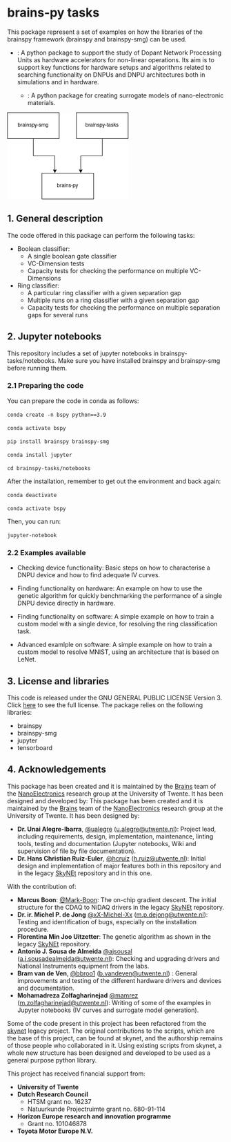 # brains-py tasks

This package represent a set of examples on how the libraries of the brainspy framework (brainspy and brainspy-smg) can be used.

- [](https://github.com/BraiNEdarwin/brains-py): A python package to support the study of Dopant Network Processing Units as hardware accelerators for non-linear operations. Its aim is to support key functions for hardware setups and algorithms related to searching functionality on DNPUs and DNPU architectures both in simulations and in hardware.
  
  -  [](https://github.com/BraiNEdarwin/brainspy-smg): A python package for creating surrogate models of nano-electronic materials.
    

![Insert image](https://raw.githubusercontent.com/BraiNEdarwin/brains-py/master/docs/figures/packages.png)

## 1. General description

The code offered in this package can perform the following tasks:

- Boolean classifier:
  - A single boolean gate classifier
  - VC-Dimension tests
  - Capacity tests for checking the performance on multiple VC-Dimensions
- Ring classifier:
  - A particular ring classifier with a given separation gap
  - Multiple runs on a ring classifier with a given separation gap
  - Capacity tests for checking the performance on multiple separation gaps for several runs

## 2. Jupyter notebooks

This repository includes a set of jupyter notebooks in brainspy-tasks/notebooks. Make sure you have installed brainspy and brainspy-smg before running them.

### 2.1 Preparing the code

You can prepare the code in conda as follows:

`conda create -n bspy python==3.9`

`conda activate bspy`

`pip install brainspy brainspy-smg`

`conda install jupyter`

`cd brainspy-tasks/notebooks`

After the installation, remember to get out the environment and back again:

`conda deactivate`

`conda activate bspy`

Then, you can run:

`jupyter-notebook`

### 2.2 Examples available

- Checking device functionality: Basic steps on how to characterise a DNPU device and how to find adequate IV curves.
  
- Finding functionality on hardware: An example on how to use the genetic algorithm for quickly benchmarking the performance of a single DNPU device directly in hardware.
  
- Finding functionality on software: A simple example on how to train a custom model with a single device, for resolving the ring classification task.
  
- Advanced examlple on software: A simple example on how to train a custom model to resolve MNIST, using an architecture that is based on LeNet.
  

## 3. License and libraries

This code is released under the GNU GENERAL PUBLIC LICENSE Version 3. Click [here](https://github.com/BraiNEdarwin/brainspy-tasks/blob/master/doc/LICENSE) to see the full license.
The package relies on the following libraries:

- brainspy
- brainspy-smg
- jupyter
- tensorboard

## 4. Acknowledgements

This package has been created and it is maintained by the [Brains](https://www.utwente.nl/en/brains/) team of the [NanoElectronics](https://www.utwente.nl/en/eemcs/ne/) research group at the University of Twente. It has been designed and developed by:
This package has been created and it is maintained by the [Brains](https://www.utwente.nl/en/brains/) team of the [NanoElectronics](https://www.utwente.nl/en/eemcs/ne/) research group at the University of Twente. It has been designed by:

- **Dr. Unai Alegre-Ibarra**, [@ualegre](https://github.com/ualegre) ([u.alegre@utwente.nl](mailto:u.alegre@utwente.nl)): Project lead, including requirements, design, implementation, maintenance, linting tools, testing and documentation (Jupyter notebooks, Wiki and supervision of file by file documentation).
- **Dr. Hans Christian Ruiz-Euler**, [@hcruiz](https://github.com/hcruiz) ([h.ruiz@utwente.nl](mailto:h.ruiz@utwente.nl)): Initial design and implementation of major features both in this repository and in the legacy [SkyNEt](https://github.com/BraiNEdarwin/SkyNEt) repository and in this one.

With the contribution of:

- **Marcus Boon**: [@Mark-Boon](https://github.com/Mark-Boon): The on-chip gradient descent. The initial structure for the CDAQ to NiDAQ drivers in the legacy [SkyNEt](https://github.com/BraiNEdarwin/SkyNEt) repository.
- **Dr. ir. Michel P. de Jong** [@xX-Michel-Xx](https://github.com/xX-Michel-Xx) ([m.p.dejong@utwente.nl](mailto:m.p.dejong@utwente.nl)): Testing and identification of bugs, especially on the installation procedure.
- **Florentina Min Joo Uitzetter**: The genetic algorithm as shown in the legacy [SkyNEt](https://github.com/BraiNEdarwin/SkyNEt) repository.
- **Antonio J. Sousa de Almeida** [@ajsousal](https://github.com/ajsousal) ([a.j.sousadealmeida@utwente.nl](mailto:a.j.sousadealmeida@utwente.nl)): Checking and upgrading drivers and National Instruments equipment from the labs.
- **Bram van de Ven**, [@bbroo1](https://github.com/bbroo1) ([b.vandeven@utwente.nl](mailto:b.vandeven@utwente.nl)) : General improvements and testing of the different hardware drivers and devices and documentation.
- **Mohamadreza Zolfagharinejad** [@mamrez](https://github.com/mamrez) ([m.zolfagharinejad@utwente.nl](mailto:m.zolfagharinejad@utwente.nl)): Writing of some of the examples in Jupyter notebooks (IV curves and surrogate model generation).

Some of the code present in this project has been refactored from the [skynet](https://github.com/BraiNEdarwin/SkyNEt) legacy project. The original contributions to the scripts, which are the base of this project, can be found at skynet, and the authorship remains of those people who collaborated in it. Using existing scripts from skynet, a whole new structure has been designed and developed to be used as a general purpose python library.

This project has received financial support from:

- **University of Twente**
- **Dutch Research Council**
  - HTSM grant no. 16237
  - Natuurkunde Projectruimte grant no. 680-91-114
- **Horizon Europe research and innovation programme**
  - Grant no. 101046878
- **Toyota Motor Europe N.V.**
